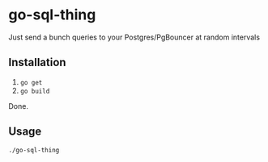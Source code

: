# go-sql-thing
Just send a bunch queries to your Postgres/PgBouncer at random intervals

## Installation

1. `go get`
2. `go build`

Done.

## Usage

```bash
./go-sql-thing
```
